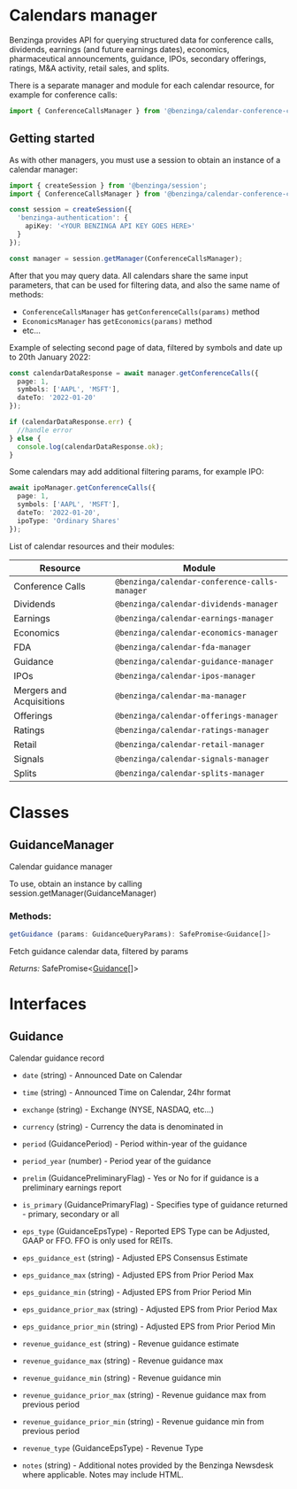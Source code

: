 # Calendars manager

Benzinga provides API for querying structured data for conference calls, dividends, earnings (and future earnings dates), economics, pharmaceutical announcements, guidance, IPOs, secondary offerings, ratings, M&A activity, retail sales, and splits.

There is a separate manager and module for each calendar resource, for example for conference calls:

```ts
import { ConferenceCallsManager } from '@benzinga/calendar-conference-calls-manager'
```

## Getting started

As with other managers, you must use a session to obtain an instance of a calendar manager:

```ts
import { createSession } from '@benzinga/session';
import { ConferenceCallsManager } from '@benzinga/calendar-conference-calls-manager';

const session = createSession({
  'benzinga-authentication': {
    apiKey: '<YOUR BENZINGA API KEY GOES HERE>'
  }
});

const manager = session.getManager(ConferenceCallsManager);
```

After that you may query data. All calendars share the same input parameters, that can be used for filtering data, and also the same name of methods:

* `ConferenceCallsManager` has `getConferenceCalls(params)` method
* `EconomicsManager` has `getEconomics(params)` method
* etc...

Example of selecting second page of data, filtered by symbols and date up to 20th January 2022:

```ts
const calendarDataResponse = await manager.getConferenceCalls({
  page: 1,
  symbols: ['AAPL', 'MSFT'],
  dateTo: '2022-01-20'
});

if (calendarDataResponse.err) {
  //handle error
} else {
  console.log(calendarDataResponse.ok);
}
```

Some calendars may add additional filtering params, for example IPO:

```ts
await ipoManager.getConferenceCalls({
  page: 1,
  symbols: ['AAPL', 'MSFT'],
  dateTo: '2022-01-20',
  ipoType: 'Ordinary Shares'
});
```

List of calendar resources and their modules:

| Resource      | Module |
| ----------- | ----------- |
| Conference Calls | `@benzinga/calendar-conference-calls-manager` |
| Dividends | `@benzinga/calendar-dividends-manager` |
| Earnings | `@benzinga/calendar-earnings-manager` |
| Economics | `@benzinga/calendar-economics-manager` |
| FDA | `@benzinga/calendar-fda-manager` |
| Guidance | `@benzinga/calendar-guidance-manager` |
| IPOs | `@benzinga/calendar-ipos-manager` |
| Mergers and Acquisitions | `@benzinga/calendar-ma-manager` |
| Offerings | `@benzinga/calendar-offerings-manager` |
| Ratings | `@benzinga/calendar-ratings-manager` |
| Retail | `@benzinga/calendar-retail-manager` |
| Signals | `@benzinga/calendar-signals-manager` |
| Splits | `@benzinga/calendar-splits-manager` |


# Classes
## GuidanceManager
Calendar guidance manager

To use, obtain an instance by calling session.getManager(GuidanceManager)

### Methods: 
```ts
getGuidance (params: GuidanceQueryParams): SafePromise<Guidance[]>
```
Fetch guidance calendar data, filtered by params

*Returns:* SafePromise<[Guidance](#guidance)[]>




# Interfaces
## Guidance
Calendar guidance record

* `date` (string) - Announced Date on Calendar

* `time` (string) - Announced Time on Calendar, 24hr format

* `exchange` (string) - Exchange (NYSE, NASDAQ, etc...)

* `currency` (string) - Currency the data is denominated in

* `period` (GuidancePeriod) - Period within-year of the guidance

* `period_year` (number) - Period year of the guidance

* `prelim` (GuidancePreliminaryFlag) - Yes or No for if guidance is a preliminary earnings report

* `is_primary` (GuidancePrimaryFlag) - Specifies type of guidance returned - primary, secondary or all

* `eps_type` (GuidanceEpsType) - Reported EPS Type can be Adjusted, GAAP or FFO. FFO is only used for REITs.

* `eps_guidance_est` (string) - Adjusted EPS Consensus Estimate

* `eps_guidance_max` (string) - Adjusted EPS from Prior Period Max

* `eps_guidance_min` (string) - Adjusted EPS from Prior Period Min

* `eps_guidance_prior_max` (string) - Adjusted EPS from Prior Period Max

* `eps_guidance_prior_min` (string) - Adjusted EPS from Prior Period Min

* `revenue_guidance_est` (string) - Revenue guidance estimate

* `revenue_guidance_max` (string) - Revenue guidance max

* `revenue_guidance_min` (string) - Revenue guidance min

* `revenue_guidance_prior_max` (string) - Revenue guidance max from previous period

* `revenue_guidance_prior_min` (string) - Revenue guidance min from previous period

* `revenue_type` (GuidanceEpsType) - Revenue Type

* `notes` (string) - Additional notes provided by the Benzinga Newsdesk where applicable. Notes may include HTML.


